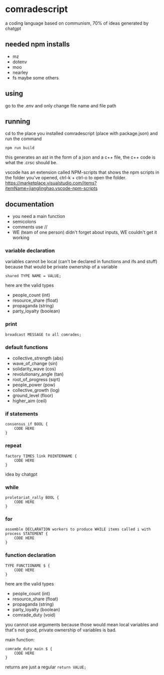 # comradescript
a coding language based on communism, 70% of ideas generated by chatgpt

## needed npm installs
- mz
- dotenv
- moo
- nearley
- fs
maybe some others


## using
go to the .env and only change file name and file path

## running
cd to the place you installed comradescript (place with package.json) and run the command
```
npm run build
```
this generates an ast in the form of a json and a c++ file, the c++ code is what the .crsc should be.

vscode has an extension called NPM-scripts that shows the npm scripts in the folder you've opened, ctrl-k + ctrl-o to open the folder. 
https://marketplace.visualstudio.com/items?itemName=jianglinghao.vscode-npm-scripts

## documentation
- you need a main function
- semicolons
- comments use //
- WE (team of one person) didn't forget about inputs, WE couldn't get it working

### variable declaration
variables cannot be local (can't be declared in functions and ifs and stuff) because that would be private ownership of a variable
```
shared TYPE NAME = VALUE;
```

here are the valid types
- people_count    (int)
- resource_share  (float)
- propaganda      (string)
- party_loyalty   (boolean)

### print
```
broadcast MESSAGE to all comrades;
```

### default functions
- collective_strength   (abs)
- wave_of_change        (sin)
- solidarity_wave       (cos)
- revolutionary_angle   (tan)
- root_of_progress      (sqrt)
- people_power          (pow)
- collective_growth     (log)
- ground_level          (floor)
- higher_aim            (ceil)

### if statements
```
consensus_if BOOL {
    CODE HERE
}
```

### repeat
```
factory TIMES link POINTERNAME {
    CODE HERE
}
```
idea by chatgpt

### while
```
proletariat_rally BOOL {
    CODE HERE
}
```

### for
```
assemble DECLARATION workers to produce WHILE items called i with process STATEMENT {
    CODE HERE
}
```

### function declaration
```
TYPE FUNCTIONAME $ {
    CODE HERE
}
```

here are the valid types
- people_count    (int)
- resource_share  (float)
- propaganda      (string)
- party_loyalty   (boolean)
- comrade_duty    (void)

you cannot use arguments because those would mean local variables and that's not good, private ownership of variables is bad.

main function:
```
comrade_duty main $ {
    CODE HERE
}
```

returns are just a regular ```return VALUE;```

